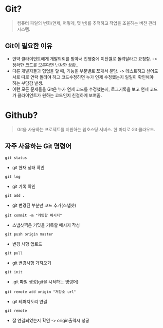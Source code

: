 # Git?

> 컴퓨터 파일의 변화(언제, 어떻게, 몇 번)를 추적하고 작업을 조율하는 버전 관리 시스템.

## Git이 필요한 이유

-   만약 클라이언트에게 개발의뢰를 받아서 진행중에 이전껄로 돌려달라고 요청함. -> 정확한 코드를 모른다면 난감한 상황..
-   다른 개발자들과 협업을 할 때, 기능을 부분별로 쪼개서 분담. -> 테스트하고 싶어도 서로 따로 연락 돌려야 하고 코드수정하면 누가 언제 수정했는지 일일이 확인해야 하는 부담감 발생.
-   이런 모든 문제들을 Git은 누가 언제 코드를 수정했는지, 로그기록을 보고 언제 코드가 클라이언트가 원하는 코드인지 친절하게 보여줌.

# Github?

> Git을 사용하는 프로젝트를 지원하는 웹호스팅 서비스.
> 한 마디로 Git 클라우드.

## 자주 사용하는 Git 명령어

```
git status
```

-   git 현재 상태 확인

```
git log
```

-   git 기록 확인

```
git add .
```

-   git 변경된 부분만 코드 추가(스냅샷)

```
git commit -m "커밋할 메시지"
```

-   스냅샷찍은 커밋을 기록할 메시지 작성

```
git push origin master
```

-   변경 사항 업로드

```
git pull
```

-   git 변경사항 가져오기

```
git init
```

-   .git 파일 생성(git을 시작하는 명령어)

```
git remote add origin "저장소 url"
```

-   git 레퍼지토리 연결

```
git remote
```

-   잘 연결되었는지 확인 -> origin출력시 성공
